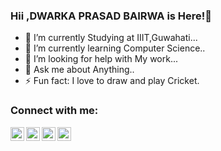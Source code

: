 ### Hii ,DWARKA PRASAD BAIRWA is Here!👋



- 🔭 I’m currently Studying at IIIT,Guwahati...
- 🌱 I’m currently learning Computer Science..
- 🤔 I’m looking for help with My work...
- 💬 Ask me about Anything..
- ⚡ Fun fact: I love to draw and play Cricket.


### Connect with me:

[<img align="left" alt="dp1706 | Twitter" width="22px" src="https://cdn.jsdelivr.net/npm/simple-icons@v3/icons/twitter.svg" />](https://twitter.com/Dwarkap50391078)
[<img align="left" alt="dp1706 | LinkedIn" width="22px" src="https://cdn.jsdelivr.net/npm/simple-icons@v3/icons/linkedin.svg" />](https://www.linkedin.com/in/dp1706)
[<img align="left" alt="dp1706 | Instagram" width="22px" src="https://cdn.jsdelivr.net/npm/simple-icons@v3/icons/instagram.svg" />](https://www.instagram.com/bdwarkaprasad)
[<img align="left" alt="dp1706 | Instagram" width="22px" src="https://cdn.jsdelivr.net/npm/simple-icons@v3/icons/gmail.svg" />](https://www.gmail.com/dprasadbairwa1997@gmail.com)

<br />


